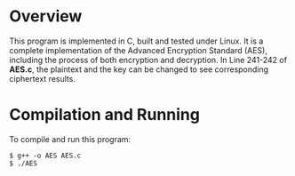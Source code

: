 # Overview
This program is implemented in C, built and tested under Linux. It is a complete implementation of the Advanced Encryption Standard (AES), including the process of both encryption and decryption. In Line 241-242 of __AES.c__, the plaintext and the key can be changed to see corresponding ciphertext results.
# Compilation and Running
To compile and run this program:
```
$ g++ -o AES AES.c
$ ./AES
```
